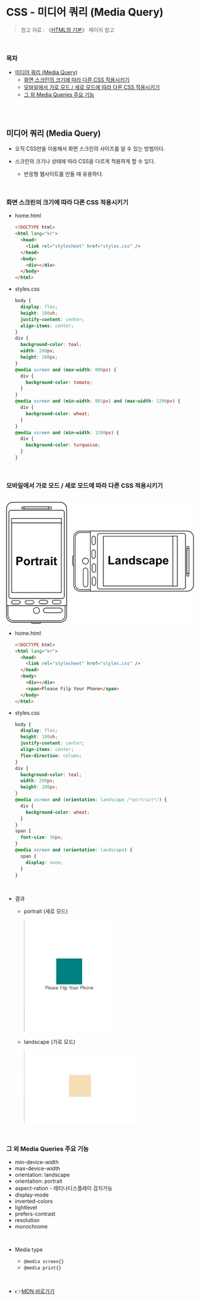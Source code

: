 # CSS - 미디어 쿼리 (Media Query)

> 참고 자료 : 《<a href="https://github.com/SangYoonLee1231/TIL/blob/main/HTML%20%26%20CSS/html_basic_concept.md">HTML의 기본</a>》 페이지 참고

<br/>

### 목차

- <a href="https://github.com/SangYoonLee1231/TIL/blob/main/HTML%20%26%20CSS/css_media_query.md#%EB%AF%B8%EB%94%94%EC%96%B4-%EC%BF%BC%EB%A6%AC-media-query">미디어 쿼리 (Media Query)</a>
  - <a href="https://github.com/SangYoonLee1231/TIL/blob/main/HTML%20%26%20CSS/css_media_query.md#%ED%99%94%EB%A9%B4-%EC%8A%A4%ED%81%AC%EB%A6%B0%EC%9D%98-%ED%81%AC%EA%B8%B0%EC%97%90-%EB%94%B0%EB%9D%BC-%EB%8B%A4%EB%A5%B8-css-%EC%A0%81%EC%9A%A9%EC%8B%9C%ED%82%A4%EA%B8%B0">화면 스크린의 크기에 따라 다른 CSS 적용시키기</a>
  - <a href="https://github.com/SangYoonLee1231/TIL/blob/main/HTML%20%26%20CSS/css_media_query.md#%EB%AA%A8%EB%B0%94%EC%9D%BC%EC%97%90%EC%84%9C-%EA%B0%80%EB%A1%9C-%EB%AA%A8%EB%93%9C--%EC%84%B8%EB%A1%9C-%EB%AA%A8%EB%93%9C%EC%97%90-%EB%94%B0%EB%9D%BC-%EB%8B%A4%EB%A5%B8-css-%EC%A0%81%EC%9A%A9%EC%8B%9C%ED%82%A4%EA%B8%B0">모바일에서 가로 모드 / 세로 모드에 따라 다른 CSS 적용시키기</a>
  - <a href="https://github.com/SangYoonLee1231/TIL/blob/main/HTML%20%26%20CSS/css_media_query.md#%EA%B7%B8-%EC%99%B8-media-queries-%EC%A3%BC%EC%9A%94-%EA%B8%B0%EB%8A%A5">그 외 Media Queries 주요 기능</a>

<br/><br/>

## 미디어 쿼리 (Media Query)

- 오직 CSS만을 이용해서 화면 스크린의 사이즈를 알 수 있는 방법이다.

- 스크린의 크기나 상태에 따라 CSS을 다르게 적용하게 할 수 있다.

  - 반응형 웹사이트를 만들 때 유용하다.

<br/>

### 화면 스크린의 크기에 따라 다른 CSS 적용시키기

- home.html

  ```html
  <!DOCTYPE html>
  <html lang="kr">
    <head>
      <link rel="stylesheet" href="styles.css" />
    </head>
    <body>
      <div></div>
    </body>
  </html>
  ```

- styles.css

  ```css
  body {
    display: flex;
    height: 100vh;
    justify-content: center;
    align-items: center;
  }
  div {
    background-color: teal;
    width: 200px;
    height: 200px;
  }
  @media screen and (max-width: 800px) {
    div {
      background-color: tomato;
    }
  }
  @media screen and (min-width: 801px) and (max-width: 1200px) {
    div {
      background-color: wheat;
    }
  }
  @media screen and (min-width: 1200px) {
    div {
      background-color: turquoise;
    }
  }
  ```

<br/>

### 모바일에서 가로 모드 / 세로 모드에 따라 다른 CSS 적용시키기

&nbsp;&nbsp;&nbsp;&nbsp;&nbsp;&nbsp;<img src="img/smartphone_portrait_vs_landscape_orientation.png" img="700">

- home.html

  ```html
  <!DOCTYPE html>
  <html lang="kr">
    <head>
      <link rel="stylesheet" href="styles.css" />
    </head>
    <body>
      <div></div>
      <span>Please Filp Your Phone</span>
    </body>
  </html>
  ```

- styles.css

  ```css
  body {
    display: flex;
    height: 100vh;
    justify-content: center;
    align-items: center;
    flex-direction: column;
  }
  div {
    background-color: teal;
    width: 200px;
    height: 200px;
  }
  @media screen and (orientation: landscape /*portrait*/) {
    div {
      background-color: wheat;
    }
  }
  span {
    font-size: 36px;
  }
  @media screen and (orientation: landscape) {
    span {
      display: none;
    }
  }
  ```

<br/>

- 결과

  - portrait (세로 모드)

    <img src="img/css_media_query1_portrait.png" height="300">

  - landscape (가로 모드)

    <img src="img/css_media_query2_landscape.png" width="300">

<br/>

### 그 외 Media Queries 주요 기능

- min-device-width
- max-device-width
- orientation: landscape
- orientation: portrait
- aspect-ration - 레티나디스플레이 감지가능
- display-mode
- inverted-colors
- lightlevel
- prefers-contrast
- resolution
- monochrome

<br/>

- Media type

  - <code>@media screen{}</code>
  - <code>@media print{}</code>

<br/>

- 👉<a href="https://developer.mozilla.org/en-US/docs/Web/CSS/Media_Queries/Using_media_queries">MDN 바로가기</a>
